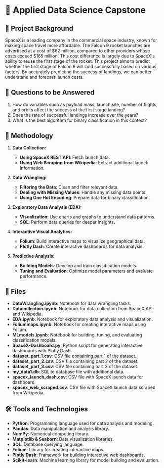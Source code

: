 # 🚀 Applied Data Science Capstone


## 📄 Project Background

SpaceX is a leading company in the commercial space industry, known for making space travel more affordable. The Falcon 9 rocket launches are advertised at a cost of $62 million, compared to other providers whose costs exceed $165 million. This cost difference is largely due to SpaceX's ability to reuse the first stage of the rocket. This project aims to predict whether the first stage of Falcon 9 will land successfully based on various factors. By accurately predicting the success of landings, we can better understand and forecast launch costs.

## 📄 Questions to be Answered

1. How do variables such as payload mass, launch site, number of flights, and orbits affect the success of the first stage landing?
2. Does the rate of successful landings increase over the years?
3. What is the best algorithm for binary classification in this context?

## 📄 Methodology

1. **Data Collection:**
   - **Using SpaceX REST API**: Fetch launch data.
   - **Using Web Scraping from Wikipedia**: Extract additional launch information.

2. **Data Wrangling:**
   - **Filtering the Data**: Clean and filter relevant data.
   - **Dealing with Missing Values**: Handle any missing data points.
   - **Using One Hot Encoding**: Prepare data for binary classification.

3. **Exploratory Data Analysis (EDA):**
   - **Visualization**: Use charts and graphs to understand data patterns.
   - **SQL**: Perform data queries for deeper insights.

4. **Interactive Visual Analytics:**
   - **Folium**: Build interactive maps to visualize geographical data.
   - **Plotly Dash**: Create interactive dashboards for data analysis.

5. **Predictive Analysis:**
   - **Building Models**: Develop and train classification models.
   - **Tuning and Evaluation**: Optimize model parameters and evaluate performance.

## 📂 Files

- **DataWrangling.ipynb**: Notebook for data wrangling tasks.
- **Datacollection.ipynb**: Notebook for data collection from SpaceX API and Wikipedia.
- **EDA.ipynb**: Notebook for exploratory data analysis and visualization.
- **Foliummaps.ipynb**: Notebook for creating interactive maps using Folium.
- **MLmodels.ipynb**: Notebook for building, tuning, and evaluating classification models.
- **SpaceX-Dashboard.py**: Python script for generating interactive dashboards with Plotly Dash.
- **dataset_part_1.csv**: CSV file containing part 1 of the dataset.
- **dataset_part_2.csv**: CSV file containing part 2 of the dataset.
- **dataset_part_3.csv**: CSV file containing part 3 of the dataset.
- **my_data1.db**: SQLite database file with additional data.
- **spacex_launch_dash.csv**: CSV file with SpaceX launch data for dashboard.
- **spacex_web_scraped.csv**: CSV file with SpaceX launch data scraped from Wikipedia.

## 🛠 Tools and Technologies

- **Python**: Programming language used for data analysis and modeling.
- **Pandas**: Data manipulation and analysis library.
- **NumPy**: Numerical computing library.
- **Matplotlib & Seaborn**: Data visualization libraries.
- **SQL**: Database querying language.
- **Folium**: Library for creating interactive maps.
- **Plotly Dash**: Framework for building interactive web dashboards.
- **Scikit-learn**: Machine learning library for model building and evaluation.
